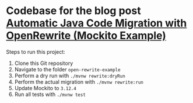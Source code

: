 # Codebase for the blog post [Automatic Java Code Migration with OpenRewrite (Mockito Example)](https://rieckpil.de/automatic-java-code-migration-with-openrewrite-mockito-example)

Steps to run this project:

1. Clone this Git repository
2. Navigate to the folder `open-rewrite-example`
3. Perform a dry run with `./mvnw rewrite:dryRun`
4. Perform the actual migration with `./mvnw rewrite:run`
5. Update Mockito to `3.12.4`
6. Run all tests with `./mvnw test`
